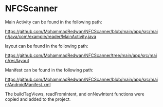 # NFCScanner




Main Activity can be found in the following path:

https://github.com/MohammadRedwan/NFCScanner/blob/main/app/src/main/java/com/example/reader/MainActivity.java

layout can be found in the following path:

https://github.com/MohammadRedwan/NFCScanner/tree/main/app/src/main/res/layout

Manifest can be found in the following path:

https://github.com/MohammadRedwan/NFCScanner/blob/main/app/src/main/AndroidManifest.xml

The buildTagViews, readFromIntent, and onNewIntent functions were copied and added to the project.
